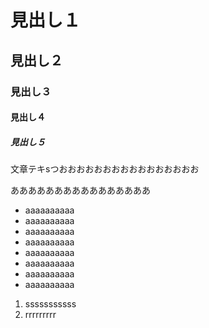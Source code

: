 # 見出し１
## 見出し２
### 見出し３
#### 見出し４
##### 見出し５


文章テキsつおおおおおおおおおおおおおおおお


ああああああああああああああああ

- aaaaaaaaaa
- aaaaaaaaaa
- aaaaaaaaaa
- aaaaaaaaaa
- aaaaaaaaaa
- aaaaaaaaaa
- aaaaaaaaaa
- aaaaaaaaaa

1. sssssssssss
2. rrrrrrrrr

